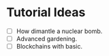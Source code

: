 # Tutorial Ideas

- [ ] How dimantle a nuclear bomb.
- [ ] Advanced gardening.
- [ ] Blockchains with basic.
